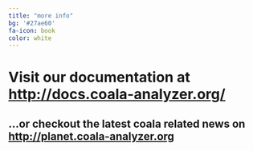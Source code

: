 ```yaml
---
title: "more info"
bg: '#27ae60'
fa-icon: book
color: white
---
```


# Visit our documentation at <http://docs.coala-analyzer.org/>

## ...or checkout the latest coala related news on <http://planet.coala-analyzer.org>
